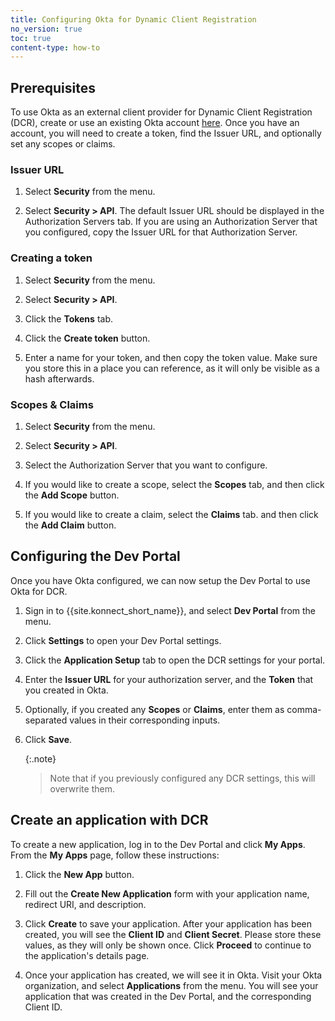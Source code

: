 ```yaml
---
title: Configuring Okta for Dynamic Client Registration
no_version: true
toc: true
content-type: how-to
---
```



## Prerequisites

To use Okta as an external client provider for Dynamic Client Registration (DCR), create or use an existing Okta account [here](http://developer.okta.com). Once you have an account, you will need to create a token, find the Issuer URL, and optionally set any scopes or claims.

### Issuer URL

1. Select **Security** from the menu.

2. Select **Security > API**. The default Issuer URL should be displayed in the Authorization Servers tab. If you are using an Authorization Server that you configured, copy the Issuer URL for that Authorization Server.

### Creating a token

1. Select **Security** from the menu.

2. Select **Security > API**.

3. Click the **Tokens** tab.

4. Click the **Create token** button.

5. Enter a name for your token, and then copy the token value. Make sure you store this in a place you can reference, as it will only be visible as a hash afterwards.

### Scopes & Claims

1. Select **Security** from the menu.

2. Select **Security > API**.

3. Select the Authorization Server that you want to configure.

4. If you would like to create a scope, select the **Scopes** tab, and then click the **Add Scope** button.

5. If you would like to create a claim, select the **Claims** tab. and then click the **Add Claim** button.

## Configuring the Dev Portal

Once you have Okta configured, we can now setup the Dev Portal to use Okta for DCR.

1. Sign in to {{site.konnect_short_name}}, and select **Dev Portal** from the menu.

2. Click **Settings** to open your Dev Portal settings.

3. Click the **Application Setup** tab to open the DCR settings for your portal.

4. Enter the **Issuer URL** for your authorization server, and the **Token** that you created in Okta.

5. Optionally, if you created any **Scopes** or **Claims**, enter them as comma-separated values in their corresponding inputs.

6. Click **Save**.

   {:.note}
   > Note that if you previously configured any DCR settings, this will
   overwrite them.

## Create an application with DCR

To create a new application, log in to the Dev Portal and click **My Apps**. From the **My Apps** page, follow these instructions: 

1. Click the **New App** button.

2. Fill out the **Create New Application** form with your application name, redirect URI, and description.

3. Click **Create** to save your application. After your application has been created, you will see the **Client ID** and **Client Secret**. Please store these values, as they will only be shown once. Click **Proceed** to continue to the application's details page.

4. Once your application has created, we will see it in Okta. Visit your Okta organization, and select **Applications** from the menu. You will see your application that was created in the Dev Portal, and the corresponding Client ID.
